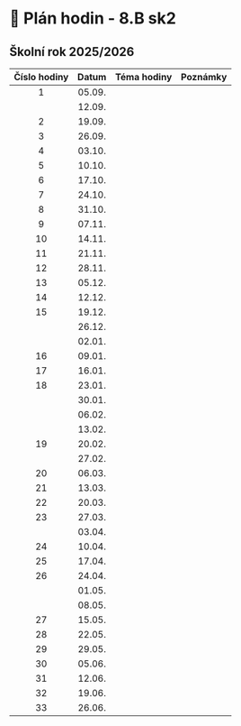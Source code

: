 # 📅 Plán hodin - 8.B sk2

## Školní rok 2025/2026

| Číslo hodiny | Datum | Téma hodiny | Poznámky |
| :----------: | :---: | :---------- | :------- |
|       1      | 05.09. |             |          |
|              | 12.09. |             |          |
|       2      | 19.09. |             |          |
|       3      | 26.09. |             |          |
|       4      | 03.10. |             |          |
|       5      | 10.10. |             |          |
|       6      | 17.10. |             |          |
|       7      | 24.10. |             |          |
|       8      | 31.10. |             |          |
|       9      | 07.11. |             |          |
|      10      | 14.11. |             |          |
|      11      | 21.11. |             |          |
|      12      | 28.11. |             |          |
|      13      | 05.12. |             |          |
|      14      | 12.12. |             |          |
|      15      | 19.12. |             |          |
|              | 26.12. |             |          |
|              | 02.01. |             |          |
|      16      | 09.01. |             |          |
|      17      | 16.01. |             |          |
|      18      | 23.01. |             |          |
|              | 30.01. |             |          |
|              | 06.02. |             |          |
|              | 13.02. |             |          |
|      19      | 20.02. |             |          |
|              | 27.02. |             |          |
|      20      | 06.03. |             |          |
|      21      | 13.03. |             |          |
|      22      | 20.03. |             |          |
|      23      | 27.03. |             |          |
|              | 03.04. |             |          |
|      24      | 10.04. |             |          |
|      25      | 17.04. |             |          |
|      26      | 24.04. |             |          |
|              | 01.05. |             |          |
|              | 08.05. |             |          |
|      27      | 15.05. |             |          |
|      28      | 22.05. |             |          |
|      29      | 29.05. |             |          |
|      30      | 05.06. |             |          |
|      31      | 12.06. |             |          |
|      32      | 19.06. |             |          |
|      33      | 26.06. |             |          |
